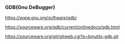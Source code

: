 
### GDB(Gnu DeBugger)

https://www.gnu.org/software/gdb/


https://sourceware.org/gdb/current/onlinedocs/gdb.html

https://sourceware.org/git/gitweb.cgi?p=binutils-gdb.git
